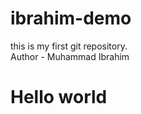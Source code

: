# ibrahim-demo
this is my first git repository.
<br/>
Author - Muhammad Ibrahim
<h1>Hello world</h1>
